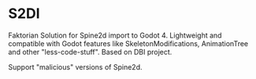 # S2DI

Faktorian Solution for Spine2d import to Godot 4. Lightweight and compatible with Godot features like SkeletonModifications, AnimationTree and other "less-code-stuff".
Based on DBI project.

Support "malicious" versions of Spine2d.
